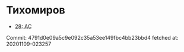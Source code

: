 # Тихомиров
- [28: AC](28.md)

Commit: 4791d0e09a5c9e092c35a53ee149fbc4bb23bbd4
 fetched at: 20201109-023257
